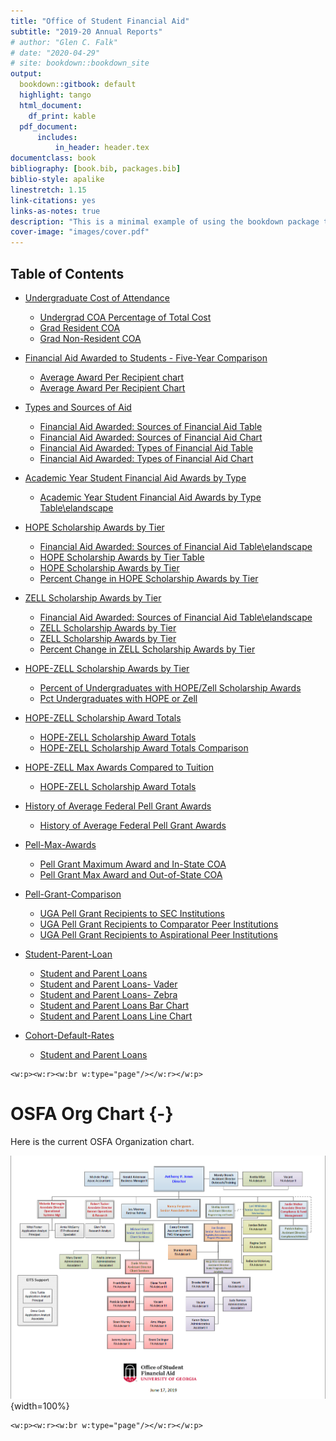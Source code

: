 ```yaml
---
title: "Office of Student Financial Aid"
subtitle: "2019-20 Annual Reports"
# author: "Glen C. Falk"
# date: "2020-04-29"
# site: bookdown::bookdown_site
output:
  bookdown::gitbook: default
  highlight: tango
  html_document:
    df_print: kable
  pdf_document:
      includes:
          in_header: header.tex
documentclass: book
bibliography: [book.bib, packages.bib]
biblio-style: apalike
linestretch: 1.15
link-citations: yes
links-as-notes: true
description: "This is a minimal example of using the bookdown package to write a book. The output format for this example is bookdown::gitbook."
cover-image: "images/cover.pdf"
---
```




## Table of Contents

- [Undergraduate Cost of Attendance](#undergraduate-cost-of-attendance)
    - [Undergrad COA Percentage of Total Cost](#undergrad-coa-percentage-of-total-cost)
    - [Grad Resident COA](#grad-resident-coa)
    - [Grad Non-Resident COA](#grad-non-resident-coa)

- [Financial Aid Awarded to Students - Five-Year Comparison](#financial-aid-awarded-to-students---five-year-comparison)
    - [Average Award Per Recipient chart](#average-award-per-recipient-chart)
    - [Average Award Per Recipient Chart](#average-award-per-recipient-chart)

- [Types and Sources of Aid](#types-and-sources-of-aid)
    - [Financial Aid Awarded: Sources of Financial Aid Table](#financial-aid-awarded:-sources-of-financial-aid-table)
    - [Financial Aid Awarded: Sources of Financial Aid Chart](#financial-aid-awarded:-sources-of-financial-aid-chart)
    - [Financial Aid Awarded: Types of Financial Aid Table](#financial-aid-awarded:-types-of-financial-aid-table)
    - [Financial Aid Awarded: Types of Financial Aid Chart](#financial-aid-awarded:-types-of-financial-aid-chart)

- [Academic Year Student Financial Aid Awards by Type](#academic-year-student-financial-aid-awards-by-type)
    - [Academic Year Student Financial Aid Awards by Type Table\elandscape](#academic-year-student-financial-aid-awards-by-type-table\elandscape)

- [HOPE Scholarship Awards by Tier](#hope-scholarship-awards-by-tier)
    - [Financial Aid Awarded: Sources of Financial Aid Table\elandscape](#financial-aid-awarded:-sources-of-financial-aid-table\elandscape)
    - [HOPE Scholarship Awards by Tier Table](#hope-scholarship-awards-by-tier-table)
    - [HOPE Scholarship Awards by Tier](#hope-scholarship-awards-by-tier)
    - [Percent Change in HOPE Scholarship Awards by Tier](#percent-change-in-hope-scholarship-awards-by-tier)

- [ZELL Scholarship Awards by Tier](#zell-scholarship-awards-by-tier)
    - [Financial Aid Awarded: Sources of Financial Aid Table\elandscape](#financial-aid-awarded:-sources-of-financial-aid-table\elandscape)
    - [ZELL Scholarship Awards by Tier](#zell-scholarship-awards-by-tier)
    - [ZELL Scholarship Awards by Tier](#zell-scholarship-awards-by-tier)
    - [Percent Change in ZELL Scholarship Awards by Tier](#percent-change-in-zell-scholarship-awards-by-tier)

- [HOPE-ZELL Scholarship Awards by Tier](#hope-zell-scholarship-awards-by-tier)
    - [Percent of Undergraduates with HOPE/Zell Scholarship Awards](#percent-of-undergraduates-with-hope/zell-scholarship-awards)
    - [Pct Undergraduates with HOPE or Zell](#pct-undergraduates-with-hope-or-zell)
- [HOPE-ZELL Scholarship Award Totals](#hope-zell-scholarship-award-totals)
    - [HOPE-ZELL Scholarship Award Totals](#hope-zell-scholarship-award-totals)
    - [HOPE-ZELL Scholarship Award Totals Comparison](#hope-zell-scholarship-award-totals-comparison)

- [HOPE-ZELL Max Awards Compared to Tuition](#hope-zell-max-awards-compared-to-tuition)
    - [HOPE-ZELL Scholarship Award Totals](#hope-zell-scholarship-award-totals)

- [History of Average Federal Pell Grant Awards](#history-of-average-federal-pell-grant-awards)
    - [History of Average Federal Pell Grant Awards](#history-of-average-federal-pell-grant-awards)

- [Pell-Max-Awards](#pell-max-awards)
    - [Pell Grant Maximum Award and In-State COA](#pell-grant-maximum-award-and-in-state-coa)
    - [Pell Grant Max Award and Out-of-State COA](#pell-grant-max-award-and-out-of-state-coa)

- [Pell-Grant-Comparison](#pell-grant-comparison)
    - [UGA Pell Grant Recipients to SEC Institutions ](#uga-pell-grant-recipients-to-sec-institutions)
    - [UGA Pell Grant Recipients to Comparator Peer Institutions ](#uga-pell-grant-recipients-to-comparator-peer-institutions)
    - [UGA Pell Grant Recipients to Aspirational Peer Institutions ](#uga-pell-grant-recipients-to-aspirational-peer-institutions)

- [Student-Parent-Loan](#student-parent-loan)
    - [Student and Parent Loans](#student-and-parent-loans)
    - [Student and Parent Loans- Vader](#student-and-parent-loans--vader)
    - [Student and Parent Loans- Zebra](#student-and-parent-loans--zebra)
    - [Student and Parent Loans Bar Chart](#student-and-parent-loans-bar-chart)
    - [Student and Parent Loans Line Chart](#student-and-parent-loans-line-chart)

- [Cohort-Default-Rates](#cohort-default-rates)
    - [Student and Parent Loans](#student-and-parent-loans)

```{=openxml}
<w:p><w:r><w:br w:type="page"/></w:r></w:p>
```

# OSFA Org Chart {-}

Here is the current OSFA Organization chart.

![(\#fig:label)OSFA Org Chart](images/OSFAOrgChart.png){width=100%}

<!-- Remember each Rmd file contains one and only one chapter, and a chapter is defined by the first-level heading `#`. -->

<!-- To compile this example to PDF, you need XeLaTeX. You are recommended to install TinyTeX (which includes XeLaTeX): <https://yihui.name/tinytex/>. -->


```{=openxml}
<w:p><w:r><w:br w:type="page"/></w:r></w:p>
```


